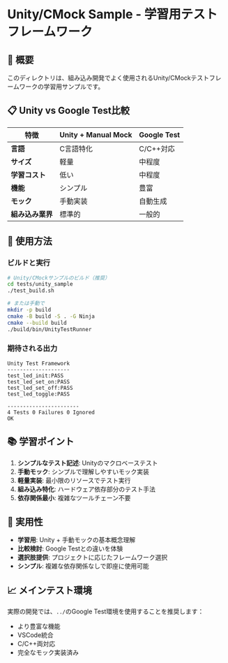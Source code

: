 # Unity/CMock Sample - 学習用テストフレームワーク

## 🎯 **概要**

このディレクトリは、組み込み開発でよく使用されるUnity/CMockテストフレームワークの学習用サンプルです。

## 📋 **Unity vs Google Test比較**

| 特徴 | Unity + Manual Mock | Google Test |
|------|---------------------|-------------|
| **言語** | C言語特化 | C/C++対応 |
| **サイズ** | 軽量 | 中程度 |
| **学習コスト** | 低い | 中程度 |
| **機能** | シンプル | 豊富 |
| **モック** | 手動実装 | 自動生成 |
| **組み込み業界** | 標準的 | 一般的 |

## 🚀 **使用方法**

### ビルドと実行

```bash
# Unity/CMockサンプルのビルド（推奨）
cd tests/unity_sample
./test_build.sh

# または手動で
mkdir -p build
cmake -B build -S . -G Ninja
cmake --build build
./build/bin/UnityTestRunner
```

### 期待される出力

```
Unity Test Framework
--------------------
test_led_init:PASS
test_led_set_on:PASS
test_led_set_off:PASS
test_led_toggle:PASS

-----------------------
4 Tests 0 Failures 0 Ignored 
OK
```

## 📚 **学習ポイント**

1. **シンプルなテスト記述**: Unityのマクロベーステスト
2. **手動モック**: シンプルで理解しやすいモック実装
3. **軽量実装**: 最小限のリソースでテスト実行
4. **組み込み特化**: ハードウェア依存部分のテスト手法
5. **依存関係最小**: 複雑なツールチェーン不要

## 🎯 **実用性**

- **学習用**: Unity + 手動モックの基本概念理解
- **比較検討**: Google Testとの違いを体験
- **選択肢提供**: プロジェクトに応じたフレームワーク選択
- **シンプル**: 複雑な依存関係なしで即座に使用可能

## 📈 **メインテスト環境**

実際の開発では、`../`のGoogle Test環境を使用することを推奨します：
- より豊富な機能
- VSCode統合
- C/C++両対応
- 完全なモック実装済み